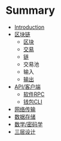 # Summary

* [Introduction](README.md)
* [区块链](chapter1.md)
  * [区块](chapter1/xxx.md)
  * [交易](chapter1/jiao-yi.md)
  * [链](chapter1/lian.md)
  * 交易池
  * 输入
  * [输出](chapter1/shu-chu.md)
* [API/客户端](api3001-ke-hu-duan.md)
  * [软件RPC](api3001-ke-hu-duan/ruan-jian-rpc.md)
  * [钱包CLI](api3001-ke-hu-duan/qian-bao-cli.md)
* [网络传输](wang-luo-chuan-shu.md)
* [数据存储](shu-ju-cun-chu.md)
* [数学/密码学](shu-xue-3001-mi-ma-xue.md)
* [三层设计](san-ceng-she-ji.md)

